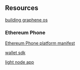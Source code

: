 

## Resources 

[building graphene os](https://grapheneos.org/build)

### Ethereum Phone 

[Ethereum Phone platform manifest](https://github.com/EthereumPhone/platform_manifest)

[wallet sdk](https://github.com/EthereumPhone/WalletSDK)

[light node app](https://github.com/EthereumPhone/lightnodeapp)
